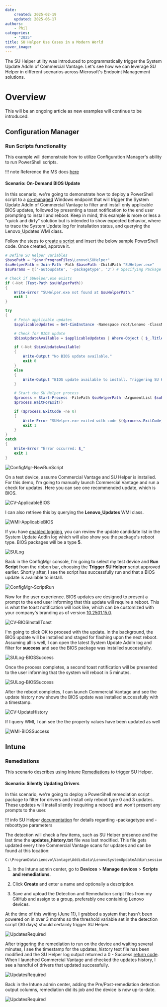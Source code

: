 ```yaml
---
date:
    created: 2025-02-19
    updated: 2025-06-17
authors:
    - Phil
categories:
    - "2025"
title: SU Helper Use Cases in a Modern World
cover_image:
---
```


The SU Helper utility was introduced to programmatically trigger the System Update AddIn of Commercial Vantage. Let's see how we can leverage SU Helper in different scenarios across Microsoft's Endpoint Management solutions.

<!-- more -->

# Overview

This will be an ongoing article as new examples will continue to be introduced.

## Configuration Manager

### Run Scripts functionality

This example will demonstrate how to utilize Configuration Manager's ability to run PowerShell scripts.

!!! note
    Reference the MS docs [here](https://learn.microsoft.com/mem/configmgr/apps/deploy-use/create-deploy-scripts)

#### Scenario: On-Demand BIOS Update

In this scenario, we're going to demonstrate how to deploy a PowerShell script to a [co-managed](https://learn.microsoft.com/mem/configmgr/comanage/overview) Windows endpoint that will trigger the System Update AddIn of Commercial Vantage to filter and install only applicable BIOS updates, followed by presenting a toast notification to the end user prompting to install and reboot. Keep in mind, this example is more or less a "quick and dirty" solution but is intended to show expected behavior, where to trace the System Update log for installation status, and querying the Lenovo_Updates WMI class.

Follow the steps to [create a script](https://learn.microsoft.com/mem/configmgr/apps/deploy-use/create-deploy-scripts#create-a-script) and insert the below sample PowerShell code. Once created, approve it.

```powershell
# Define SU Helper variables
$basePath = "$env:ProgramFiles\Lenovo\SUHelper"
$suHelperPath = Join-Path -Path $basePath -ChildPath "SUHelper.exe"
$suParams = @('-autoupdate', '-packagetype', '3') # Specifying Package Type 3 to filter only BIOS updates (https://docs.lenovocdrt.com/guides/cv/suhelper/#-packagetype-string)

# Check if SUHelper.exe exists
if (-Not (Test-Path $suHelperPath))
{
    Write-Error "SUHelper.exe not found at $suHelperPath."
    exit 1
}

try
{
    # Fetch applicable updates
    $applicableUpdates = Get-CimInstance -Namespace root/Lenovo -ClassName Lenovo_Updates | Where-Object { $_.Status -eq "Applicable" }

    # Check for BIOS update
    $biosUpdateAvailable = $applicableUpdates | Where-Object { $_.Title -match "BIOS" }

    if (-Not $biosUpdateAvailable)
    {
        Write-Output "No BIOS update available."
        exit 0
    }
    else
    {
        Write-Output "BIOS update available to install. Triggering SU Helper."
    }

    # Start the SU Helper process
    $process = Start-Process -FilePath $suHelperPath -ArgumentList $suParams -NoNewWindow -PassThru
    $process.WaitForExit()

    if ($process.ExitCode -ne 0)
    {
        Write-Error "SUHelper.exe exited with code $($process.ExitCode)."
        exit 1
    }
}
catch
{
    Write-Error "Error occurred: $_"
    exit 1
}
```

![ConfigMgr-NewRunScript](https://cdrt.github.io/mk_blog/img/2025/suhelper_use_cases/image1.jpg)

On a test device, assume Commercial Vantage and SU Helper is installed. For this demo, I'm going to manually launch Commercial Vantage and run a check for updates. Here you can see one recommended update, which is BIOS.

![CV-ApplicableBIOS](https://cdrt.github.io/mk_blog/img/2025/suhelper_use_cases/image2.jpg)

I can also retrieve this by querying the **Lenovo_Updates** WMI class.

![WMI-ApplicableBIOS](https://cdrt.github.io/mk_blog/img/2025/suhelper_use_cases/image3.jpg)

If you have [enabled logging](https://docs.lenovocdrt.com/guides/cv/commercial_vantage/), you can review the update candidate list in the System Update AddIn log which will also show you the package's reboot type. BIOS packages will be a type **5**.

![SULog](https://cdrt.github.io/mk_blog/img/2025/suhelper_use_cases/image4.jpg)

Back in the ConfigMgr console, I'm going to select my test device and **Run Script** from the ribbon bar, choosing the **Trigger SU Helper** script approved earlier. Shortly after, I see the script has successfully run and that a BIOS update is available to install.

![ConfigMgr-ScriptRun](https://cdrt.github.io/mk_blog/img/2025/suhelper_use_cases/image5.jpg)

Now for the user experience. BIOS updates are designed to present a prompt to the end user informing that this update will require a reboot. This is what the toast notification will look like, which can be customized with your company's branding as of version [10.2501.15.0](https://docs.lenovocdrt.com/guides/cv/#v102501150-january-2025).

![CV-BIOSInstallToast](https://cdrt.github.io/mk_blog/img/2025/suhelper_use_cases/image7.jpg)

I'm going to click OK to proceed with the update. In the background, the BIOS update will be installed and staged for flashing upon the next reboot. Assuming all is well, I can open the latest System Update AddIn log and filter for **success** and see the BIOS package was installed successfully.

![SULog-BIOSSuccess](https://cdrt.github.io/mk_blog/img/2025/suhelper_use_cases/image6.jpg)

Once the process completes, a second toast notification will be presented to the user informing that the system will reboot in 5 minutes.

![SULog-BIOSSuccess](https://cdrt.github.io/mk_blog/img/2025/suhelper_use_cases/image8.jpg)

After the reboot completes, I can launch Commercial Vantage and see the update history now shows the BIOS update was installed successfully with a timestamp.

![CV-UpdateHistory](https://cdrt.github.io/mk_blog/img/2025/suhelper_use_cases/image9.jpg)

If I query WMI, I can see the the property values have been updated as well

![WMI-BIOSSuccess](https://cdrt.github.io/mk_blog/img/2025/suhelper_use_cases/image10.jpg)

## Intune

### Remediations

This scenario describes using Intune [Remediations](https://learn.microsoft.com/intune/intune-service/fundamentals/remediations) to trigger SU Helper.

#### Scenario: Silently Updating Drivers

In this scenario, we're going to deploy a PowerShell remediation script package to filter for drivers and install only reboot type 0 and 3 updates. These updates will install silently (requiring a reboot) and won't present any prompts to the user.

!!! info
    SU Helper [documentation](https://docs.lenovocdrt.com/guides/cv/suhelper/#-packagetype-string) for details regarding -packagetype and -reboottype parameters

The detection will check a few items, such as SU Helper presence and the last time the **updates_history.txt** file was last modified. This file gets updated every time Commercial Vantage scans for updates and can be found at this location:

```dos
C:\ProgramData\Lenovo\Vantage\AddinData\LenovoSystemUpdateAddin\session
```

1. In the Intune admin center, go to **Devices** > **Manage devices** > **Scripts and remediations**.

2. Click **Create** and enter a name and optionally a description.

3. Save and upload the Detection and Remediation script files from my GitHub and assign to a group, preferably one containing Lenovo devices.

At the time of this writing (June 11), I grabbed a system that hasn't been powered on in over 3 months so the threshold variable set in the detection script (30 days) should certainly trigger SU Helper.

![UpdatesRequired](https://cdrt.github.io/mk_blog/img/2025/suhelper_use_cases/image11.png)

After triggering the remediation to run on the device and waiting several minutes, I see the timestamp for the updates_history text file has been modified and the SU Helper log output returned a 0 - Success [return code](https://docs.lenovocdrt.com/guides/cv/suhelper/#possible-return-codes). When I launched Commercial Vantage and checked the updates history, I see a handful of drivers that updated successfully.

![UpdatesRequired](https://cdrt.github.io/mk_blog/img/2025/suhelper_use_cases/image12.png)

Back in the Intune admin center, adding the Pre/Post-remediation detection output columns, remediation did its job and the device is now up-to-date.

![UpdatesRequired](https://cdrt.github.io/mk_blog/img/2025/suhelper_use_cases/image13.png)